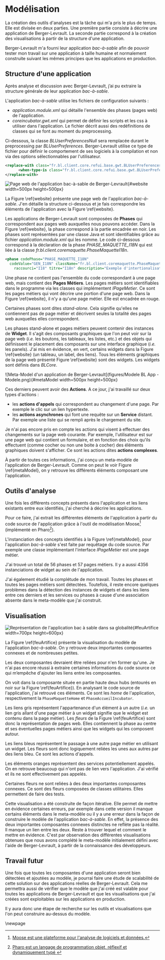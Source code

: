 # Modélisation

La création des outils d'analyses est la tâche qui m'a pris le plus de temps.
Elle est divisée en deux parties.
Une première partie consiste à décrire une application de Berger-Levrault.
La seconde partie correspond à la création des visualisations
  à partir de la structure d'une application.

Berger-Levrault m'a fourni leur application _bac-à-sable_
  afin de pouvoir tester mon travail sur une application à taille humaine et
  normalement construite suivant les mêmes principes que les applications en production.

## Structure d'une application

Après analyse et discussion avec Berger-Levrault, j’ai pu extraire la structure générale de
leur application _bac-à-sable_.

L'application _bac-à-sable_ utilise les fichiers de configuration suivants :

- *application.module.xml* qui détaille l'ensemble des phases (pages web) de l'application.
- *coreincubator.gwt.xml* qui permet de définir les scripts et les css à utiliser dans l'application. Le fichier décrit aussi des redéfinitions de classes qui se font au moment du preprocessing.


Ci-dessous, la classe *BLUserPreferencesNull* sera remplacée durant le preprocessing par *BLUserPreferences*. Berger-Levrault utilise ce type de fichier pour définir le comportement de ses logiciels à la compilation et non via des options sélectionnables par l'utilisateur.

```xml
<replace-with class="fr.bl.client.core.refui.base.gwt.BLUserPreferencesNull">
      <when-type-is class="fr.bl.client.core.refui.base.gwt.BLUserPreferences" />
</replace-with>
```

![Page web de l'application bac-à-sable de Berger-Levrault](figures/screenshot/HubAppModif2.png){#website width=500px height=500px}

La Figure \ref{website} présente une page web de l'application _bac-à-sable_.
J'en détaille la structure ci-dessous et
  je fais correspondre les éléments de l'application avec la Figure \ref{website}.

Les applications de Berger-Levrault sont composées de **Phases** qui correspondent aux pages web auxquelles nous pouvons accéder.
Dans la Figure \ref{website}, la phase correspond à la partie encadrée en noir.
Les phases sont représentées par une classe Java et sont identifiables grâce au fichier *application.module.xml* qui les nomme.
Le code ci-dessous correspond à la déclaration de la phase *PHASE_MAQUETTE_I18N*
  qui est liée à la classe *fr.bl.client.coremaquette.PhaseMaquetteI18n*.

```xml
<phase codePhase="PHASE_MAQUETTE_I18N"
  codeValue="GEN_I18N" className="fr.bl.client.coremaquette.PhaseMaquetteI18n"
    raccourci="I18" titre="I18n" description="Exemple d'intertionalisation." />
```

Une phase ne contient pas l'ensemble du code correspondant à une page web,
  mais contient des **Pages Métiers**.
Les pages métiers sont identifiables dans le programme via les classes qui implémentent *IPageMetier*.
Ce sont les pages métiers qui vont décrire une portion d'une page web.
Dans la Figure \ref{website}, il n'y a qu'une page métier.
Elle est encadrée en rouge.

Certaines phases sont dites _stand-alone_.
Cela signifie qu'elles ne contiennent pas de page métier et décrivent seules
  la totalité des pages web auxquelles elles correspondent.

Les phases stand-alone et pages métiers peuvent contenir des instances de **Widget**.
Il s'agit des composants graphiques que l'on peut voir sur la page web (_i.e._ les boutons, les tableaux, les listes, etc.)
  et des objets qui définissent le placement des composants sur une interface graphique (_i.e._ les panels).
J'ai mis en évidence, en vert, certains widgets dans la Figure \ref{website} (un tableau, un label, des liens).
Tous les éléments graphiques de la page web présenté Figure \ref{website} sont des widgets.
Les widgets sont définis dans _BLCore_.

![Meta-Model d'un application de Berger-Levrault](figures/Modele BL App - Modele.png){#metaModel width=500px height=500px}

Ces derniers peuvent avoir des **Actions**.
A ce jour, j'ai travaillé sur deux types d'actions :

- les **actions d'appels** qui correspondent au changement d'une page.
  Par exemple le clic sur un lien hypertexte.
- les **actions asynchrones** qui font une requête sur un **Service** distant.
  Par exemple une liste qui se rempli après le chargement du site.

Je n'ai pas encore pris en compte les actions qui visent à effectuer des changements sur la
  page web courante.
Par exemple, l'utilisateur est sur une page web qui contient un formulaire,
  et en fonction des choix qu'ils effectuent (comme cocher ou non une boite à cocher) des éléments graphiques
  doivent s'afficher.
Ce sont les actions dites **actions complexes**.

À partir de toutes ces informations, j'ai conçu un meta-modèle de l'application de Berger-Levrault.
Comme on peut le voir Figure \ref{metaModel}, on y retrouve les différents éléments composant une l'application.

## Outils d'analyse

Une fois les différents concepts présents dans l'application et les liens existants entre eux identifiés, j'ai cherché à décrire les applications.

Pour ce faire, j'ai extrait les différentes éléments de l'application à partir du code source de l'application grâce à l'outil de modélisation Moose[^moose] (implémenté en Pharo[^pharo]).

L'instanciation des concepts identifiés à la Figure \ref{metaModel}, pour l'application *bac-à-sable* s'est faite par requêtage du code source. Par exemple une classe implémentant l'interface *IPageMetier* est une page métier.

J'ai trouvé un total de 56 phases et 57 pages métiers.
Il y a aussi 4356 instanciations de widget au sein de l'application.

J'ai également étudié la complétude de mon travail.
Toutes les phases et toutes les pages métiers sont détectées.
Toutefois, il reste encore quelques problèmes dans la détection des instances de widgets et
  dans les liens entre ces derniers et les services ou phases à cause d'une association
  absente dans le meta-modèle que j'ai construit.

## Visualisation

![Représentation de l'application bac à sable dans sa globalité](figures/feuDartifice/feuArtificeModif2.png){#feuArtifice  width=700px height=600px}

La Figure \ref{feuArtifice} présente la visualisation du modèle de l'application _bac-à-sable_.
On y retrouve deux importantes composantes connexes et de nombreuses petites.

Les deux composantes devraient être reliées pour n'en former qu'une.
Je n'ai pas encore réussi à extraire certaines informations du code source
  ce qui m’empêche d'ajouter les liens entre les composantes.

On voit dans la composante située en partie haute deux hubs (entourés en noir sur la Figure \ref{feuArtifice}).
En analysant le code source de l'application,
  j'ai retrouvé ces éléments.
Ce sont les _home_ de l'application, respectivement la `PhaseMaquetteHome` et `PhaseAccueilIncubator`.

Les liens gris représentent l'appartenance d'un élément à un autre
  (_i.e._ un lien gris allant d'une page métier à un widget signifie que le widget est contenu dans la page métier).
Les _fleurs_ de la Figure \ref{feuArtifice} sont donc la représentation de pages web.
Elles contiennent la phase au centre et ses éventuelles pages métiers ainsi que les widgets qui les composent autour.

Les liens bleus représentent le passage à une autre page métier en utilisant un widget.
Les fleurs sont donc logiquement reliées les unes aux autres par des liens bleu.
Ce sont les actions d'appels.

Les éléments oranges représentent des services potentiellement appelés.
On en retrouve beaucoup qui n'ont pas de lien vers l'application.
J'ai vérifié et ils ne sont effectivement pas appelés.

Certaines fleurs ne sont reliées à des deux importantes composantes connexes.
Ce sont des fleurs composées de classes utilitaires.
Elles permettent de faire des tests.

Cette visualisation a été construite de façon itérative.
Elle permet de mettre en évidence certaines erreurs,
  par exemple dans cette version il manque certains éléments dans le meta-modèle ou
  il y a une erreur dans la façon de construire le modèle de l'application _bac-à-sable_.
En effet, la présence des deux importantes composantes connexes distinctes ne reflète pas la réalité.
Il manque un lien entre les deux.
Reste à trouver lequel et comment le mettre en évidence.
C'est par observation des différentes visualisations obtenues que nous avons complété
  le meta-modèle initialement défini avec l'aide de Berger-Levrault, à partir de la connaissance des développeurs.

## Travail futur

Une fois que toutes les composantes d'une application seront bien détectées et ajoutées au modèle,
  je pourrai faire une étude de scalabilité de cette solution sur des applications réelles de Berger-Levrault.
Cela me permettra aussi de vérifier que le modèle que j'ai créé est valable pour toutes les applications
  de Berger-Levrault et que les visualisations que j'ai créées sont exploitables sur les applications en production.

Il y aura donc une étape de recherche sur les outils et visualisations que l'on peut construire au-dessus du modèle.

[^moose]: [Moose est une plateforme pour l'analyse de logiciels et données.](http://www.moosetechnology.org/)
[^pharo]: [Pharo est un langage de programmation objet, réflexif et dynamiquement typé ](http://pharo.org/)

\newpage
